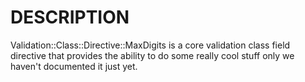 # DESCRIPTION

Validation::Class::Directive::MaxDigits is a core validation class field directive
that provides the ability to do some really cool stuff only we haven't
documented it just yet.
